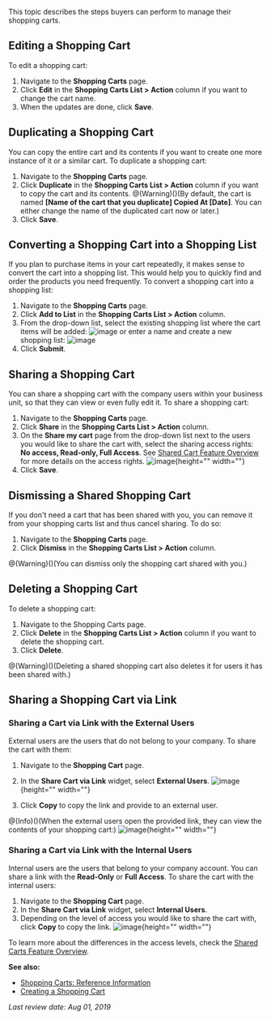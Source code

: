 This topic describes the steps buyers can perform to manage their shopping carts.

## Editing a Shopping Cart

To edit a shopping cart:

1. Navigate to the **Shopping Carts** page.
2. Click  **Edit** in the **Shopping Carts List > Action** column if you want to change the cart name.
3. When the updates are done, click **Save**.

## Duplicating a Shopping Cart

You can copy the entire cart and its contents if you want to create one more instance of it or a similar cart. To duplicate a shopping cart:

1. Navigate to the **Shopping Carts** page.
2. Click **Duplicate** in the **Shopping Carts List > Action** column if you want to copy the cart and its contents.
@(Warning)()(By default, the cart is named **[Name of the cart that you duplicate] Copied At [Date]**. You can either change the name of the duplicated cart now or later.)
3. Click **Save**.

## Converting a Shopping Cart into a Shopping List

If you plan to purchase items in your cart repeatedly, it makes sense to convert the cart into a shopping list. This would help you to quickly find and order the products you need frequently. To convert a shopping cart into a shopping list:

1. Navigate to the **Shopping Carts** page.
2. Click **Add to List** in the **Shopping Carts List > Action** column.
3. From the drop-down list, select the existing shopping list where the cart items will be added: 
![image](https://spryker.s3.eu-central-1.amazonaws.com/docs/User+Guides/Shop+User+Guides/Shopping+Carts/convert-to-dropdown.png)
or enter a name and create a new shopping list: 
![image](https://spryker.s3.eu-central-1.amazonaws.com/docs/User+Guides/Shop+User+Guides/Shopping+Carts/cart-add-to-shopping-list.png)
4. Click **Submit**.

## Sharing a Shopping Cart

You can share a shopping cart with the company users within your business unit, so that they can view or even fully edit it. To share a shopping cart:

1. Navigate to the **Shopping Carts** page.
2. Click **Share** in the **Shopping Carts List > Action** column.
3. On the **Share my cart** page from the drop-down list next to the users you would like to share the cart with, select the sharing access rights: **No access, Read-only, Full Access**. See [Shared Cart Feature Overview](https://documentation.spryker.com/v4/docs/shared-cart-feature-overview) for more details on the access rights. 
![image](https://spryker.s3.eu-central-1.amazonaws.com/docs/User+Guides/Shop+User+Guides/Shopping+Carts/share-cart-users.png){height="" width=""}
4. Click **Save**.

## Dismissing a Shared Shopping Cart

If you don't need a cart that has been shared with you, you can remove it from your shopping carts list and thus cancel sharing. To do so:

1. Navigate to the **Shopping Carts** page.
2. Click **Dismiss** in the **Shopping Carts List > Action** column.

@(Warning)()(You can dismiss only the shopping cart shared with you.)

## Deleting a Shopping Cart

To delete a shopping cart:

1. Navigate to the Shopping Carts page.
2. Click **Delete** in the **Shopping Carts List > Action** column if you want to delete the shopping cart.
3. Click **Delete**.

@(Warning)()(Deleting a shared shopping cart also deletes it for users it has been shared with.)

## Sharing a Shopping Cart via Link

### Sharing a Cart via Link with the External Users

External users are the users that do not belong to your company. To share the cart with them:

1. Navigate to the **Shopping Cart** page.
2. In the **Share Cart via Link** widget, select **External Users**. 
![image](https://spryker.s3.eu-central-1.amazonaws.com/docs/User+Guides/Shop+User+Guides/Shopping+Carts/external+users-share-cart-link.png){height="" width=""}

3. Click **Copy** to copy the link and provide to an external user.

@(Info)()(When the external users open the provided link, they can view the contents of your shopping cart:)
![image](https://spryker.s3.eu-central-1.amazonaws.com/docs/User+Guides/Shop+User+Guides/Shopping+Carts/external-users-preview.png){height="" width=""}

### Sharing a Cart via Link with the Internal Users

Internal users are the users that belong to your company account. You can share a link with the **Read-Only** or **Full Access**. To share the cart with the internal users:

1. Navigate to the **Shopping Cart** page.
2. In the **Share Cart via Link** widget, select **Internal Users**.
3. Depending on the level of access you would like to share the cart with, click **Copy** to copy the link. 
![image](https://spryker.s3.eu-central-1.amazonaws.com/docs/User+Guides/Shop+User+Guides/Shopping+Carts/internal-uers-share-link.png){height="" width=""}

To learn more about the differences in the access levels, check the [Shared Carts Feature Overview](https://documentation.spryker.com/v3/docs/shared-cart-overview.htm).

**See also:**

* [Shopping Carts: Reference Information](https://documentation.spryker.com/v3/docs/shop-guide-shopping-carts-reference-information.htm)
* [Creating a Shopping Cart](https://documentation.spryker.com/v3/docs/creating-shopping-cart.htm)

*Last review date: Aug 01, 2019*
